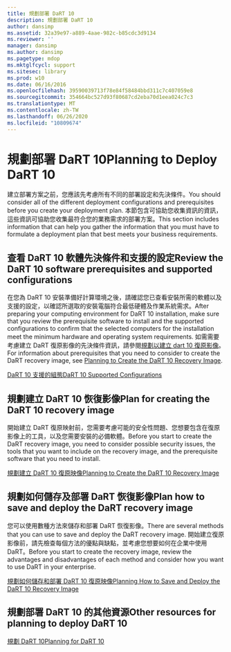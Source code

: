 ```yaml
---
title: 規劃部署 DaRT 10
description: 規劃部署 DaRT 10
author: dansimp
ms.assetid: 32a39e97-a889-4aae-982c-b85cdc3d9134
ms.reviewer: ''
manager: dansimp
ms.author: dansimp
ms.pagetype: mdop
ms.mktglfcycl: support
ms.sitesec: library
ms.prod: w10
ms.date: 06/16/2016
ms.openlocfilehash: 39590039713f78e84f58484bbd311c7c407059e8
ms.sourcegitcommit: 354664bc527d93f80687cd2eba70d1eea024c7c3
ms.translationtype: MT
ms.contentlocale: zh-TW
ms.lasthandoff: 06/26/2020
ms.locfileid: "10809674"
---
```

# <span data-ttu-id="54cff-103">規劃部署 DaRT 10</span><span class="sxs-lookup"><span data-stu-id="54cff-103">Planning to Deploy DaRT 10</span></span>


<span data-ttu-id="54cff-104">建立部署方案之前，您應該先考慮所有不同的部署設定和先決條件。</span><span class="sxs-lookup"><span data-stu-id="54cff-104">You should consider all of the different deployment configurations and prerequisites before you create your deployment plan.</span></span> <span data-ttu-id="54cff-105">本節包含可協助您收集資訊的資訊，這些資訊可協助您收集最符合您的業務需求的部署方案。</span><span class="sxs-lookup"><span data-stu-id="54cff-105">This section includes information that can help you gather the information that you must have to formulate a deployment plan that best meets your business requirements.</span></span>

## <span data-ttu-id="54cff-106">查看 DaRT 10 軟體先決條件和支援的設定</span><span class="sxs-lookup"><span data-stu-id="54cff-106">Review the DaRT 10 software prerequisites and supported configurations</span></span>


<span data-ttu-id="54cff-107">在您為 DaRT 10 安裝準備好計算環境之後，請確認您已查看安裝所需的軟體以及支援的設定，以確認所選取的安裝電腦符合最低硬體及作業系統需求。</span><span class="sxs-lookup"><span data-stu-id="54cff-107">After preparing your computing environment for DaRT 10 installation, make sure that you review the prerequisite software to install and the supported configurations to confirm that the selected computers for the installation meet the minimum hardware and operating system requirements.</span></span> <span data-ttu-id="54cff-108">如需需要考慮建立 DaRT 復原影像的先決條件資訊，請參閱[規劃以建立 dart 10 復原影像](planning-to-create-the-dart-10-recovery-image.md)。</span><span class="sxs-lookup"><span data-stu-id="54cff-108">For information about prerequisites that you need to consider to create the DaRT recovery image, see [Planning to Create the DaRT 10 Recovery Image](planning-to-create-the-dart-10-recovery-image.md).</span></span>

[<span data-ttu-id="54cff-109">DaRT 10 支援的組態</span><span class="sxs-lookup"><span data-stu-id="54cff-109">DaRT 10 Supported Configurations</span></span>](dart-10-supported-configurations.md)

## <span data-ttu-id="54cff-110">規劃建立 DaRT 10 恢復影像</span><span class="sxs-lookup"><span data-stu-id="54cff-110">Plan for creating the DaRT 10 recovery image</span></span>


<span data-ttu-id="54cff-111">開始建立 DaRT 復原映射前，您需要考慮可能的安全性問題、您想要包含在復原影像上的工具，以及您需要安裝的必備軟體。</span><span class="sxs-lookup"><span data-stu-id="54cff-111">Before you start to create the DaRT recovery image, you need to consider possible security issues, the tools that you want to include on the recovery image, and the prerequisite software that you need to install.</span></span>

[<span data-ttu-id="54cff-112">規劃建立 DaRT 10 復原映像</span><span class="sxs-lookup"><span data-stu-id="54cff-112">Planning to Create the DaRT 10 Recovery Image</span></span>](planning-to-create-the-dart-10-recovery-image.md)

## <span data-ttu-id="54cff-113">規劃如何儲存及部署 DaRT 恢復影像</span><span class="sxs-lookup"><span data-stu-id="54cff-113">Plan how to save and deploy the DaRT recovery image</span></span>


<span data-ttu-id="54cff-114">您可以使用數種方法來儲存和部署 DaRT 恢復影像。</span><span class="sxs-lookup"><span data-stu-id="54cff-114">There are several methods that you can use to save and deploy the DaRT recovery image.</span></span> <span data-ttu-id="54cff-115">開始建立復原影像前，請先檢查每個方法的優點與缺點，並考慮您想要如何在企業中使用 DaRT。</span><span class="sxs-lookup"><span data-stu-id="54cff-115">Before you start to create the recovery image, review the advantages and disadvantages of each method and consider how you want to use DaRT in your enterprise.</span></span>

[<span data-ttu-id="54cff-116">規劃如何儲存和部署 DaRT 10 復原映像</span><span class="sxs-lookup"><span data-stu-id="54cff-116">Planning How to Save and Deploy the DaRT 10 Recovery Image</span></span>](planning-how-to-save-and-deploy-the-dart-10-recovery-image.md)

## <span data-ttu-id="54cff-117">規劃部署 DaRT 10 的其他資源</span><span class="sxs-lookup"><span data-stu-id="54cff-117">Other resources for planning to deploy DaRT 10</span></span>


[<span data-ttu-id="54cff-118">規劃 DaRT 10</span><span class="sxs-lookup"><span data-stu-id="54cff-118">Planning for DaRT 10</span></span>](planning-for-dart-10.md)

 

 





